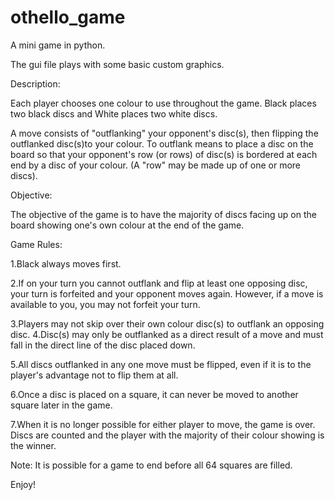 # othello_game
A mini game in python.

The gui file plays with some basic custom graphics.

Description:

  Each player chooses one colour to use throughout the game. Black places two black discs and White places two white discs.
  
  A move consists of "outflanking" your opponent's disc(s), then flipping the outflanked disc(s)to your colour. 
  To outflank means to place a disc on the board so that your opponent's row (or rows) of disc(s) is bordered at each
  end by a disc of your colour. (A "row" may be made up of one or more discs).

Objective:

  The objective of the game is to have the majority of discs facing up on the board showing one's own colour at the end of the game.
  
Game Rules:

  1.Black always moves first.
  
  2.If on your turn you cannot outflank and flip at least one opposing disc, your turn is forfeited and your opponent moves
  again. However, if a move is available to you, you may not forfeit your turn. 
  
  3.Players may not skip over their own colour disc(s) to outflank an opposing disc.
  4.Disc(s) may only be outflanked as a direct result of a move and must fall in the direct line of the disc placed down.
  
  5.All discs outflanked in any one move must be flipped, even if it is to the player's advantage not to flip them at all.
  
  6.Once a disc is placed on a square, it can never be moved to another square later in the game.
  
  7.When it is no longer possible for either player to move, the game is over. Discs are counted and the player with the majority of their colour showing is the winner.

  Note: It is possible for a game to end before all 64 squares are filled.

Enjoy!
